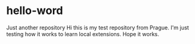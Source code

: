 # hello-word
Just another repository
Hi this is my test repository from Prague. I'm just testing how it works to learn local extensions. Hope it works.
